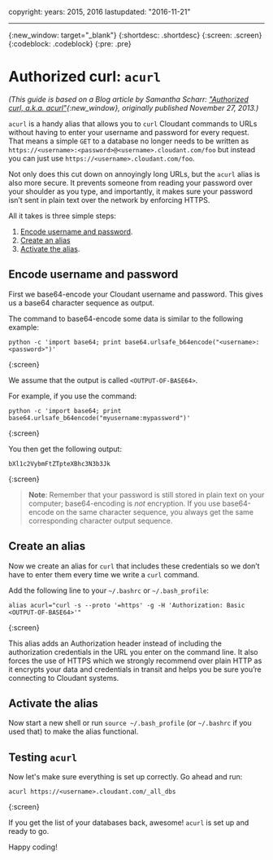 copyright:
  years: 2015, 2016
lastupdated: "2016-11-21"

---

{:new_window: target="_blank"}
{:shortdesc: .shortdesc}
{:screen: .screen}
{:codeblock: .codeblock}
{:pre: .pre}

# Authorized curl: `acurl`

_(This guide is based on a Blog article by Samantha Scharr: [
"Authorized curl, a.k.a. acurl"](https://cloudant.com/blog/authorized-curl-a-k-a-acurl/){:new_window},
originally published November 27, 2013.)_

`acurl` is a handy alias that allows you to `curl` Cloudant commands to URLs
without having to enter your username and password for every request.
That means a simple `GET` to a database no longer needs to be written as
`https://<username>:<password>@<username>.cloudant.com/foo`
but instead you can just use `https://<username>.cloudant.com/foo`.

Not only does this cut down on annoyingly long URLs,
but the `acurl` alias is also more secure.
It prevents someone from reading your password over your shoulder as you type,
and importantly,
it makes sure your password isn’t sent in plain text over the network by enforcing HTTPS.

All it takes is three simple steps:

1.	[Encode username and password](#encode-username-and-password).
2.	[Create an alias](#create-an-alias)
3.	[Activate the alias](#activate-the-alias).

## Encode username and password

First we base64-encode your Cloudant username and password.
This gives us a base64 character sequence as output.

The command to base64-encode some data is similar to the following example:

```
python -c 'import base64; print base64.urlsafe_b64encode("<username>:<password>")'
```
{:screen}

We assume that the output is called `<OUTPUT-OF-BASE64>`.

For example,
if you use the command:

```
python -c 'import base64; print base64.urlsafe_b64encode("myusername:mypassword")'
```
{:screen}

You then get the following output:

```
bXl1c2VybmFtZTpteXBhc3N3b3Jk
```
{:screen}

>	**Note**: Remember that your password is still stored in plain text on your computer;
	base64-encoding is _not_ encryption.
	If you use base64-encode on the same character sequence,
	you always get the same corresponding character output sequence.

## Create an alias

Now we create an alias for `curl` that includes these credentials so we don’t have to enter them
every time we write a `curl` command.

Add the following line to your `~/.bashrc` or `~/.bash_profile`:

```
alias acurl="curl -s --proto '=https' -g -H 'Authorization: Basic <OUTPUT-OF-BASE64>'"
```
{:screen}

This alias adds an Authorization header instead of including the
authorization credentials in the URL you enter on the command line.
It also forces the use of HTTPS which we strongly recommend over plain HTTP
as it encrypts your data and credentials in transit and helps you be sure you’re connecting to Cloudant systems.

## Activate the alias

Now start a new shell or run `source ~/.bash_profile` (or `~/.bashrc` if you used that) to make the alias functional.

## Testing `acurl`

Now let's make sure everything is set up correctly.
Go ahead and run:

```
acurl https://<username>.cloudant.com/_all_dbs
```
{:screen}

If you get the list of your databases back,
awesome!
`acurl` is set up and ready to go.

Happy coding!